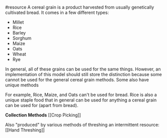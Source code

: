 #resource
A cereal grain is a product harvested from usually genetically cultivated bread. It comes in a few different types:
- Millet
- Rice
- Barley
- Sorghum
- Maize
- Oats
- Wheat
- Rye

In general, all of these grains can be used for the same things. However, an implementation of this model should still store the distinction because some cannot be used for the general cereal grain methods. Some also have unique methods

For example, Rice, Maize, and Oats can't be used for bread. Rice is also a unique staple food that in general can be used for anything a cereal grain can be used for (apart from bread).

**Collection Methods**
[[Crop Picking]]

Also "produced" by various methods of threshing an intermittent resource:
[[Hand Threshing]]